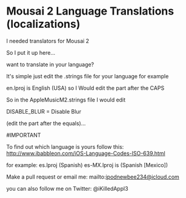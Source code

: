# Mousai 2 Language Translations (localizations)
 
I needed translators for Mousai 2

So I put it up here...

want to translate in your language?

It's simple just edit the .strings file for your language for example 

en.lproj is English (USA) so I Would edit the part after the CAPS

So in the AppleMusicM2.strings file I would edit 

DISABLE_BLUR = Disable Blur

(edit the part after the equals)...

#IMPORTANT 

 To find out which language is yours follow this:
 http://www.ibabbleon.com/iOS-Language-Codes-ISO-639.html

 for example:
 es.lproj (Spanish)
 es-MX.lproj is (Spanish [Mexico])

 Make a pull request or email me:
 mailto:ipodnewbee234@icloud.com

 you can also follow me on Twitter:
 @iKilledAppl3
